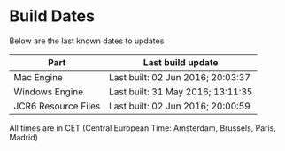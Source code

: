 # Build Dates

Below are the last known dates to updates

Part | Last build update
-----|-----
Mac Engine | Last built: 02 Jun 2016; 20:03:37
Windows Engine | Last built: 31 May 2016; 13:11:35
JCR6 Resource Files | Last built: 02 Jun 2016; 20:00:59
All times are in CET (Central European Time: Amsterdam, Brussels, Paris, Madrid)



